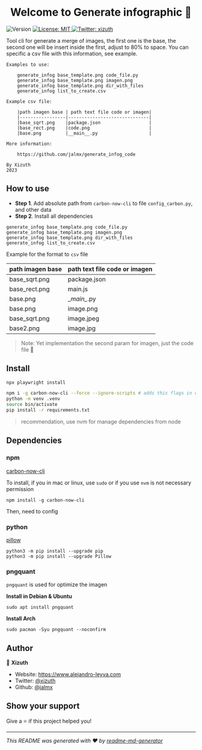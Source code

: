<h1 align="center">Welcome to Generate infographic 🤖</h1>
<p>
  <img alt="Version" src="https://img.shields.io/badge/version-1.0.0-blue.svg?cacheSeconds=2592000" />
  <a href="#" target="_blank">
    <img alt="License: MIT" src="https://img.shields.io/badge/License-MIT-yellow.svg" />
  </a>
  <a href="https://twitter.com/xizuth" target="_blank">
    <img alt="Twitter: xizuth" src="https://img.shields.io/twitter/follow/xizuth.svg?style=social" />
  </a>
</p>

Tool cli for generate a merge of images, the first one is the base, the second one will be insert inside the first,
adjust to 80% to space.
You can specific a csv file with this information, see example.


```commandline
Examples to use:

    generate_infog base_template.png code_file.py  
    generate_infog base_template.png imagen.png
    generate_infog base_template.png dir_with_files
    generate_infog list_to_create.csv
    
Example csv file:

    |path imagen base | path text file code or imagen|
    |-----------------|------------------------------|
    |base_sqrt.png    |package.json                  |
    |base_rect.png    |code.png                      |
    |base.png         |__main__.py                   |
    
More information:

    https://github.com/jalmx/generate_infog_code

By Xizuth 
2023
```

## How to use

- **Step 1**. Add absolute path from `carbon-now-cli` to file `config_carbon.py`, and other data
- **Step 2**. Install all dependencies

```commandline
generate_infog base_template.png code_file.py  
generate_infog base_template.png imagen.png
generate_infog base_template.png dir_with_files
generate_infog list_to_create.csv
```

Example for the format to `csv` file

| path imagen base | path text file code or imagen |
|------------------|------------------------------|
| base_sqrt.png    | package.json                 |
| base_rect.png    | main.js                      |
| base.png         | \__main\__.py                |
| base.png         | image.png                    |
| base_sqrt.png    | image.jpeg                   |
| base2.png        | image.jpg                    |

> Note: Yet implementation the second param for imagen, just the code file 🤕

## Install

```sh
npx playwright install

npm i -g carbon-now-cli --force --ignore-scripts # adds this flags in case failed
python -m venv .venv
source bin/activate
pip install -r requirements.txt
```

> recommendation, use nvm for manage dependencies from node

## Dependencies

### npm
[carbon-now-cli](https://github.com/mixn/carbon-now-cli#examples)

To install, if you in mac or linux, use `sudo` or if you use `nvm` is not necessary permission 

```commandline
npm install -g carbon-now-cli
```

Then, need to config 

### python

[pillow](https://pillow.readthedocs.io/en/stable/index.html)

```commandline
python3 -m pip install --upgrade pip
python3 -m pip install --upgrade Pillow
```

### pngquant 

`pngquant` is used for optimize the imagen

**Install in Debian & Ubuntu**

```commandline
sudo apt install pngquant
```
**Install Arch**

```commandline
sudo pacman -Syu pngquant --noconfirm
```

## Author

👤 **Xizuth**

* Website: https://www.alejandro-leyva.com
* Twitter: [@xizuth](https://twitter.com/xizuth)
* Github: [@jalmx](https://github.com/jalmx)

## Show your support

Give a ⭐️ if this project helped you!

***
_This README was generated with ❤️ by [readme-md-generator](https://github.com/kefranabg/readme-md-generator)_